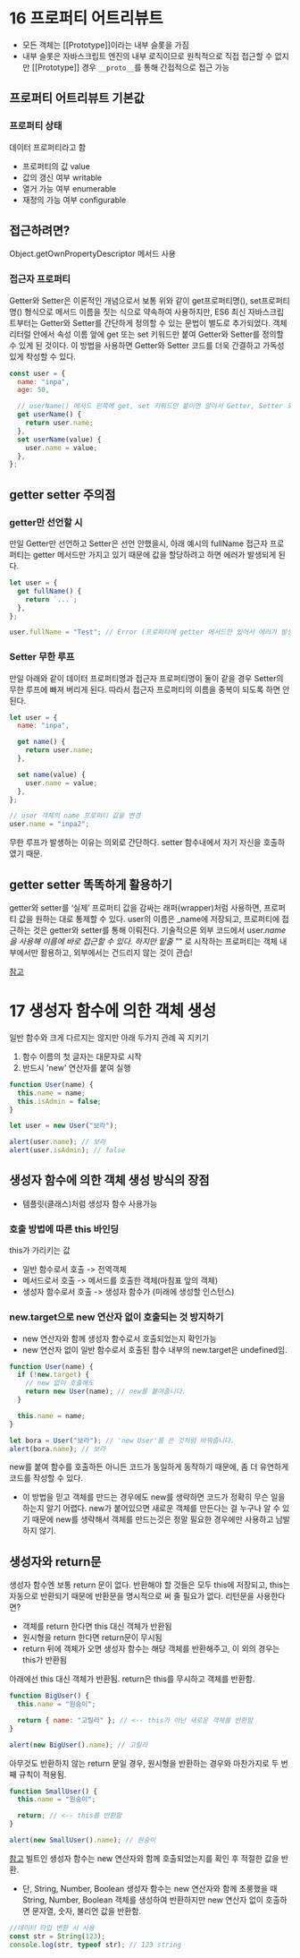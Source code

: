 # 16 프로퍼티 어트리뷰트

- 모든 객체는 [[Prototype]]이라는 내부 슬롯을 가짐
- 내부 슬롯은 자바스크립트 엔진의 내부 로직이므로 원칙적으로 직접 접근할 수 없지만 [[Prototype]] 경우 `__proto__`를 통해 간접적으로 접근 가능

## 프로퍼티 어트리뷰트 기본값

### 프로퍼티 상태

데이터 프로퍼티라고 함

- 프로퍼티의 값 value
- 값의 갱신 여부 writable
- 열거 가능 여부 enumerable
- 재정의 가능 여부 configurable

## 접근하려면?

Object.getOwnPropertyDescriptor 메서드 사용

### 접근자 프로퍼티

Getter와 Setter은 이론적인 개념으로서 보통 위와 같이 get프로퍼티명(), set프로퍼티명() 형식으로 메서드 이름을 짓는 식으로 약속하여 사용하지만, ES6 최신 자바스크립트부터는 Getter와 Setter를 간단하게 정의할 수 있는 문법이 별도로 추가되었다. 객체 리터럴 안에서 속성 이름 앞에 get 또는 set 키워드만 붙여 Getter와 Setter를 정의할 수 있게 된 것이다. 이 방법을 사용하면 Getter와 Setter 코드를 더욱 간결하고 가독성 있게 작성할 수 있다.

```javascript
const user = {
  name: "inpa",
  age: 50,

  // userName() 메서드 왼쪽에 get, set 키워드만 붙이면 알아서 Getter, Setter 로서 동작된다
  get userName() {
    return user.name;
  },
  set userName(value) {
    user.name = value;
  },
};
```

## getter setter 주의점

### getter만 선언할 시

만일 Getter만 선언하고 Setter은 선언 안했을시, 아래 예시의 fullName 접근자 프로퍼티는 getter 메서드만 가지고 있기 때문에 값을 할당하려고 하면 에러가 발생되게 된다.

```javascript
let user = {
  get fullName() {
    return `...`;
  },
};

user.fullName = "Test"; // Error (프로퍼티에 getter 메서드만 있어서 에러가 발생합니다.)
```

### Setter 무한 루프

만일 아래와 같이 데이터 프로퍼티명과 접근자 프로퍼티명이 둘이 같을 경우 Setter의 무한 루프에 빠져 버리게 된다. 따라서 접근자 프로퍼티의 이름을 중복이 되도록 하면 안된다.

```javascript
let user = {
  name: "inpa",

  get name() {
    return user.name;
  },

  set name(value) {
    user.name = value;
  },
};

// user 객체의 name 프로퍼티 값을 변경
user.name = "inpa2";
```

무한 루프가 발생하는 이유는 의외로 간단하다. setter 함수내에서 자기 자신을 호출하였기 때문.

## getter setter 똑똑하게 활용하기

getter와 setter를 ‘실제’ 프로퍼티 값을 감싸는 래퍼(wrapper)처럼 사용하면, 프로퍼티 값을 원하는 대로 통제할 수 있다.
user의 이름은 \_name에 저장되고, 프로퍼티에 접근하는 것은 getter와 setter를 통해 이뤄진다.
기술적으론 외부 코드에서 user._name을 사용해 이름에 바로 접근할 수 있다. 하지만 밑줄 "_" 로 시작하는 프로퍼티는 객체 내부에서만 활용하고, 외부에서는 건드리지 않는 것이 관습!

[참고](https://ko.javascript.info/property-accessors)

# 17 생성자 함수에 의한 객체 생성

일반 함수와 크게 다르지는 않지만 아래 두가지 관례 꼭 지키기

1. 함수 이름의 첫 글자는 대문자로 시작
2. 반드시 'new' 연산자를 붙여 실행

```javascript
function User(name) {
  this.name = name;
  this.isAdmin = false;
}

let user = new User("보라");

alert(user.name); // 보라
alert(user.isAdmin); // false
```

## 생성자 함수에 의한 객체 생성 방식의 장점

- 템플릿(클래스)처럼 생성자 함수 사용가능

### 호출 방법에 따른 this 바인딩

this가 가리키는 값

- 일반 함수로서 호출 -> 전역객체
- 메서드로서 호출 -> 메서드를 호출한 객체(마침표 앞의 객체)
- 생성자 함수로서 호출 -> 생성자 함수가 (미래에 생성할 인스턴스)

### new.target으로 new 연산자 없이 호출되는 것 방지하기

- new 연산자와 함께 생성자 함수로서 호출되었는지 확인가능
- new 연산자 없이 일반 함수로서 호출된 함수 내부의 new.target은 undefined임.

```javascript
function User(name) {
  if (!new.target) {
    // new 없이 호출해도
    return new User(name); // new를 붙여줍니다.
  }

  this.name = name;
}

let bora = User("보라"); // 'new User'를 쓴 것처럼 바꿔줍니다.
alert(bora.name); // 보라
```

new를 붙여 함수를 호출하든 아니든 코드가 동일하게 동작하기 때문에, 좀 더 유연하게 코드를 작성할 수 있다.

- 이 방법을 믿고 객체를 만드는 경우에도 new를 생략하면 코드가 정확히 무슨 일을 하는지 알기 어렵다. new가 붙어있으면 새로운 객체를 만든다는 걸 누구나 알 수 있기 때문에 new를 생략해서 객체를 만드는것은 정말 필요한 경우에만 사용하고 남발하지 않기.

## 생성자와 return문

생성자 함수엔 보통 return 문이 없다. 반환해야 할 것들은 모두 this에 저장되고, this는 자동으로 반환되기 때문에 반환문을 명시적으로 써 줄 필요가 없다.
리턴문을 사용한다면?

- 객체를 return 한다면 this 대신 객체가 반환됨
- 원시형을 return 한다면 return문이 무시됨
- return 뒤에 객체가 오면 생성자 함수는 해당 객체를 반환해주고, 이 외의 경우는 this가 반환됨

아래에선 this 대신 객체가 반환됨. return은 this를 무시하고 객체를 반환함.

```javascript
function BigUser() {
  this.name = "원숭이";

  return { name: "고릴라" }; // <-- this가 아닌 새로운 객체를 반환함
}

alert(new BigUser().name); // 고릴라
```

아무것도 반환하지 않는 return 문일 경우,
원시형을 반환하는 경우와 마찬가지로 두 번째 규칙이 적용됨.

```javascript
function SmallUser() {
  this.name = "원숭이";

  return; // <-- this를 반환함
}

alert(new SmallUser().name); // 원숭이
```

[참고](https://ko.javascript.info/constructor-new)
빌트인 생성자 함수는 new 연산자와 함께 호출되었는지를 확인 후 적절한 값을 반환.

- 단, String, Number, Boolean 생성자 함수는 new 연산자와 함께 초룽했을 때 String, Number, Boolean 객체를 생성하여 반환하지만 new 연산자 없이 호출하면 문자열, 숫자, 불리언 값을 반환함.

```javascript
//데이터 타입 변환 시 사용
const str = String(123);
console.log(str, typeof str); // 123 string
```
